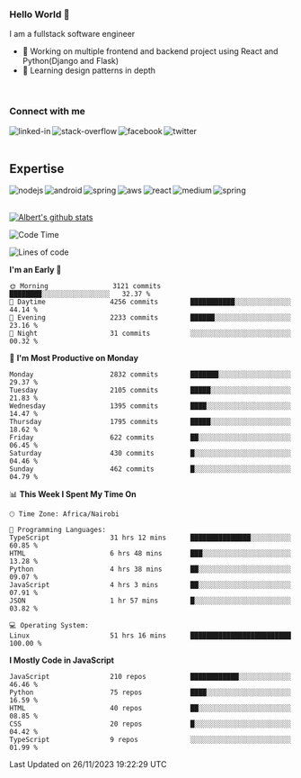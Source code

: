 

### Hello World 👋
I am a fullstack software engineer
- 🔭 Working on multiple frontend and backend project using React and Python(Django and Flask)
- 🌱 Learning design patterns in depth

<br>

### Connect with me

[<img align="left" alt="linked-in" src="https://img.shields.io/badge/linkedin-%230077B5.svg?&style=for-the-badge&logo=linkedin&logoColor=white" />](https://www.linkedin.com/in/albert-byrone/)

<!-- [<img align="left" alt="medium" src="https://img.shields.io/badge/medium-%2312100E.svg?&style=for-the-badge&logo=medium&logoColor=white" />](https://56faisal.medium.com/) -->

[<img align="left" alt="stack-overflow" src="https://img.shields.io/badge/stack%20overflow-FE7A16?logo=stack-overflow&logoColor=white&style=for-the-badge" />](https://stackoverflow.com/users/11916317/albert-byrone)

[<img align="left" alt="facebook" src="https://img.shields.io/badge/facebook-%231877F2.svg?&style=for-the-badge&logo=facebook&logoColor=white" />](https://web.facebook.com/albert.byrone.1/)

[<img align="left" alt="twitter" src="https://img.shields.io/badge/twitter-%231DA1F2.svg?&style=for-the-badge&logo=twitter&logoColor=white" />](https://twitter.com/byrone_albert)

<br>

<br>

## Expertise
<img align="left" alt="nodejs" src="https://img.shields.io/badge/python%20-%2343853D.svg?&style=for-the-badge&logo=node.js&logoColor=white" />
<img align="left" alt="android" src="https://img.shields.io/badge/Flask-3DDC84?logo=android&logoColor=white&style=for-the-badge" />
<img align="left" alt="spring" src="https://img.shields.io/badge/drf%20-%236DB33F.svg?&style=for-the-badge&logo=spring&logoColor=white" />
<img align="left" alt="aws" src="https://img.shields.io/badge/django%20AWS-%23232F3E?logo=amazon-aws&logoColor=white&style=for-the-badge" />
<img align="left" alt="react" src="https://img.shields.io/badge/react%20-%2320232a.svg?&style=for-the-badge&logo=react&logoColor=%2361DAFB" />
<img align="left" alt="medium" src="https://img.shields.io/badge/Angular-%23316192.svg?&style=for-the-badge&logo=postgresql&logoColor=white" />
<img align="left" alt="spring" src="https://img.shields.io/badge/Javascript%20-%236DB33F.svg?&style=for-the-badge&logo=spring&logoColor=white" />
<br>
<br>


[![Albert's github stats](https://github-readme-stats.vercel.app/api?username=Albert-Byrone&count_private=true&show_icons=true&theme=radical&hide_rank=false)](https://github.com/anuraghazra/github-readme-stats)

<!-- [![Top Langs](https://github-readme-stats.vercel.app/api/top-langs/?username=Albert-Byrone&layout=compact)](https://github.com/anuraghazra/github-readme-stats) -->

<!--
**Albert-Byrone/Albert-Byrone** is a ✨ _special_ ✨ repository because its `README.md` (this file) appears on your GitHub profile.

Here are some ideas to get you started:

- 🔭 I’m currently working on ...
- 🌱 I’m currently learning ...
- 👯 I’m looking to collaborate on ...
- 🤔 I’m looking for help with ...
- 💬 Ask me about ...
- 📫 How to reach me: ...
- 😄 Pronouns: ...
- ⚡ Fun fact: ...
-->


<!--START_SECTION:waka-->
![Code Time](http://img.shields.io/badge/Code%20Time-881%20hrs%2029%20mins-blue)

![Lines of code](https://img.shields.io/badge/From%20Hello%20World%20I%27ve%20Written-62.7%20million%20lines%20of%20code-blue)

**I'm an Early 🐤** 

```text
🌞 Morning                3121 commits        ████████░░░░░░░░░░░░░░░░░   32.37 % 
🌆 Daytime                4256 commits        ███████████░░░░░░░░░░░░░░   44.14 % 
🌃 Evening                2233 commits        ██████░░░░░░░░░░░░░░░░░░░   23.16 % 
🌙 Night                  31 commits          ░░░░░░░░░░░░░░░░░░░░░░░░░   00.32 % 
```
📅 **I'm Most Productive on Monday** 

```text
Monday                   2832 commits        ███████░░░░░░░░░░░░░░░░░░   29.37 % 
Tuesday                  2105 commits        █████░░░░░░░░░░░░░░░░░░░░   21.83 % 
Wednesday                1395 commits        ████░░░░░░░░░░░░░░░░░░░░░   14.47 % 
Thursday                 1795 commits        █████░░░░░░░░░░░░░░░░░░░░   18.62 % 
Friday                   622 commits         ██░░░░░░░░░░░░░░░░░░░░░░░   06.45 % 
Saturday                 430 commits         █░░░░░░░░░░░░░░░░░░░░░░░░   04.46 % 
Sunday                   462 commits         █░░░░░░░░░░░░░░░░░░░░░░░░   04.79 % 
```


📊 **This Week I Spent My Time On** 

```text
🕑︎ Time Zone: Africa/Nairobi

💬 Programming Languages: 
TypeScript               31 hrs 12 mins      ███████████████░░░░░░░░░░   60.85 % 
HTML                     6 hrs 48 mins       ███░░░░░░░░░░░░░░░░░░░░░░   13.28 % 
Python                   4 hrs 38 mins       ██░░░░░░░░░░░░░░░░░░░░░░░   09.07 % 
JavaScript               4 hrs 3 mins        ██░░░░░░░░░░░░░░░░░░░░░░░   07.91 % 
JSON                     1 hr 57 mins        █░░░░░░░░░░░░░░░░░░░░░░░░   03.82 % 

💻 Operating System: 
Linux                    51 hrs 16 mins      █████████████████████████   100.00 % 
```

**I Mostly Code in JavaScript** 

```text
JavaScript               210 repos           ████████████░░░░░░░░░░░░░   46.46 % 
Python                   75 repos            ████░░░░░░░░░░░░░░░░░░░░░   16.59 % 
HTML                     40 repos            ██░░░░░░░░░░░░░░░░░░░░░░░   08.85 % 
CSS                      20 repos            █░░░░░░░░░░░░░░░░░░░░░░░░   04.42 % 
TypeScript               9 repos             ░░░░░░░░░░░░░░░░░░░░░░░░░   01.99 % 
```




 Last Updated on 26/11/2023 19:22:29 UTC
<!--END_SECTION:waka-->
